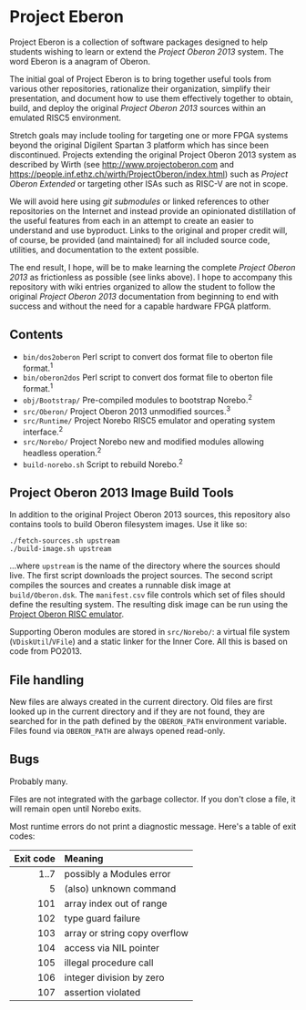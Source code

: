# Project Eberon

Project Eberon is a collection of software packages designed to help students wishing to learn or extend the _Project Oberon 2013_ system. The word Eberon is a anagram of Oberon. 

The initial goal of Project Eberon is to bring together useful tools from various other repositories, rationalize their organization, simplify their presentation, and document how to use them effectively together to obtain, build, and deploy the original _Project Oberon 2013_ sources within an emulated RISC5 environment. 

Stretch goals may include tooling for targeting one or more FPGA systems beyond the original Digilent Spartan 3 platform which has since been discontinued. Projects extending the original Project Oberon 2013 system as described by Wirth (see http://www.projectoberon.com and https://people.inf.ethz.ch/wirth/ProjectOberon/index.html) such as _Project Oberon Extended_ or targeting other ISAs such as RISC-V are not in scope. 

We will avoid here using *git submodules* or linked references to other repositories on the Internet and instead provide an opinionated distillation of the useful features from each in an attempt to create an easier to understand and use byproduct. Links to the original and proper credit will, of course, be provided (and maintained) for all included source code, utilities, and documentation to the extent possible.

The end result, I hope, will be to make learning the complete _Project Oberon 2013_ as frictionless as possible (see links above). I hope to accompany this repository with wiki entries organized to allow the student to follow the original _Project Oberon 2013_ documentation from beginning to end with success and without the need for a capable hardware FPGA platform. 

## Contents

* `bin/dos2oberon` Perl script to convert dos format file to oberton file format.<sup>1</sup>
* `bin/oberon2dos` Perl script to convert dos format file to oberton file format.<sup>1</sup>
* `obj/Bootstrap/` Pre-compiled modules to bootstrap Norebo.<sup>2</sup>
* `src/Oberon/` Project Oberon 2013 unmodified sources.<sup>3</sup>
* `src/Runtime/` Project Norebo RISC5 emulator and operating system interface.<sup>2</sup>
* `src/Norebo/` Project Norebo new and modified modules allowing headless operation.<sup>2</sup>
* `build-norebo.sh` Script to rebuild Norebo.<sup>2</sup>

## Project Oberon 2013 Image Build Tools

In addition to the original Project Oberon 2013 sources, this repository also contains tools to build Oberon filesystem images.  Use it like so:

    ./fetch-sources.sh upstream
    ./build-image.sh upstream

...where `upstream` is the name of the directory where the sources should live. The first script downloads the project sources. The second script compiles the sources and creates a runnable disk image at `build/Oberon.dsk`.  The `manifest.csv` file controls which set of files should define the resulting system.  The resulting disk image can be run using the [Project Oberon RISC emulator].

Supporting Oberon modules are stored in `src/Norebo/`: a virtual file system (`VDiskUtil`/`VFile`) and a static linker for the Inner Core. All this is based on code from PO2013.

## File handling

New files are always created in the current directory. Old files are
first looked up in the current directory and if they are not found,
they are searched for in the path defined by the `OBERON_PATH`
environment variable. Files found via `OBERON_PATH` are always opened
read-only.

## Bugs

Probably many.

Files are not integrated with the garbage collector. If you don't
close a file, it will remain open until Norebo exits.

Most runtime errors do not print a diagnostic message. Here's a table
of exit codes:

 Exit code | Meaning
----------:|:------------------------------
      1..7 | possibly a Modules error
         5 | (also) unknown command
       101 | array index out of range
       102 | type guard failure
       103 | array or string copy overflow
       104 | access via NIL pointer
       105 | illegal procedure call
       106 | integer division by zero
       107 | assertion violated

[Project Oberon RISC emulator]: https://github.com/pdewacht/oberon-risc-emu
